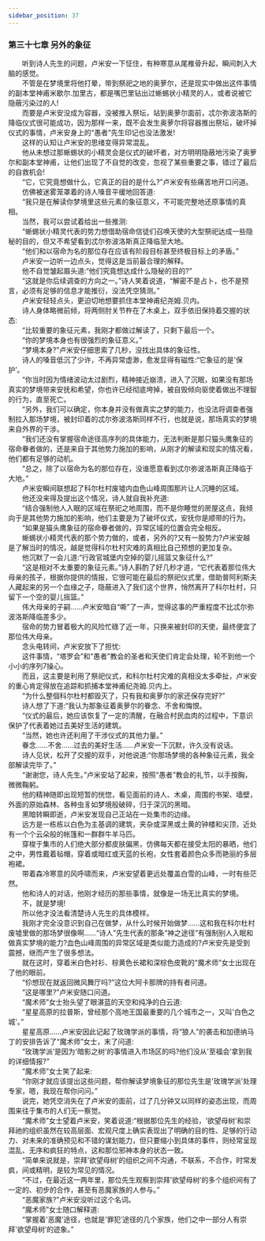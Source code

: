 ```yaml
---
sidebar_position: 37
---
```

### 第三十七章 另外的象征  


　　听到诗人先生的问题，卢米安一下怔住，有种寒意从尾椎骨升起，瞬间刺入大脑的感觉。  
　　不管是在梦境里将他打晕，带到祭祀之地的奥萝尔，还是现实中做出这件事情的副本堂神甫米歇尔.加里古，都是嘴巴里钻出过蜥蜴状小精灵的人，或者说被它隐蔽污染过的人!  
　　而要是卢米安没成为容器，没被推入祭坛，站到奥萝尔面前，忒尔弥波洛斯的降临仪式很可能成功，因为那样一来，既不会发生奥萝尔将容器推出祭坛，破坏掉仪式的事情，卢米安身上的“愚者”先生印记也没法激发!  
　　这样的认知让卢米安的思绪变得异常混乱。  
　　他从未想过那蜥蜴状的小精灵会是仪式的破坏者，对方明明隐蔽地污染了奥萝尔和副本堂神甫，让他们出现了不自觉的改变，忽视了某些重要之事，错过了最后的自救机会!  
　　“它，它究竟想做什么，它真正的目的是什么?”卢米安有些痛苦地开口问道。  
　　仿佛被迷雾笼罩着的诗人嗓音平缓地回答道:  
　　“我只是在解读你梦境里这些元素的象征意义，不可能完整地还原事情的真相。  
　　当然，我可以尝试着给出一些推测:  
　　“蜥蜴状小精灵代表的势力想借助宿命信徒们召唤天使的大型祭祀达成一些隐秘的目的，但又不希望看到忒尔弥波洛斯真正降临至大地。  
　　“他们和以宿命为名的那位存在应该有阶段目标甚至终极目标上的矛盾。”  
　　卢米安一边听一边点头，觉得这是当前最合理的解释。  
　　他不自觉皱起眉头道:“他们究竟想达成什么隐秘的目的?”  
　　“这就是你后续调查的方向之一。”诗人笑着说道，“解密不是占卜，也不是预言，必须有足够的信息才能推衍，没法凭空猜测。”  
　　卢米安轻轻点头，更迫切地想要抓住本堂神甫纪尧姆.贝内。  
　　诗人身体略微前倾，将两侧肘关节杵在了木桌上，双手依旧保持着交握的状态:  
　　“比较重要的象征元素，我刚才都做过解读了，只剩下最后一个。  
　　“你的梦境本身也有很强烈的象征意义。”  
　　“梦境本身?”卢米安仔细思索了几秒，没找出具体的象征性。  
　　诗人的嗓音低沉了少许，不再异常虚渺，愈发显得有磁性:“它象征的是'保护’。  
　　“你当时因为情绪波动太过剧烈，精神接近崩溃，进入了沉眠，如果没有那场真实的梦境带来安抚和希望，你也许已经彻底垮掉，被自毁倾向驱使着做出不理智的行为，直至死亡。  
　　“另外，我们可以确定，你本身并没有做真实之梦的能力，也没法将调查者强制拉入那场梦境，被封印着的忒尔弥波洛斯同样不行，也就是说，那场真实的梦境来自外界的干涉。  
　　“我们还没有掌握宿命途径高序列的具体能力，无法判断是那只猫头鹰象征的宿命眷者做的，还是来自于其他势力施加的影响，从刚才的解读和现实的情况看，他们都有足够的动机。  
　　“总之，除了以宿命为名的那位存在，没谁愿意看到忒尔弥波洛斯真正降临于大地。”  
　　卢米安瞬间联想起了科尔杜村废墟内血色山峰周围那片让人沉睡的区域。  
　　他还没来得及提出这个情况，诗人就自我补充道:  
　　“结合强制他人入眠的区域在祭祀之地周围，而不是你睡觉的房屋这点，我倾向于是其他势力施加的影响，他们主要是为了破坏仪式，安抚你是顺带的行为。  
　　“如果是猫头鹰象征的宿命眷者做的，异常区域的位置会完全相反。  
　　蜥蜴状小精灵代表的那个势力做的，或者，另外的?又有一股势力?卢米安越是了解当时的情况，越是觉得科尔杜村灾难的真相比自己预想的更加复杂。  
　　他沉默了一会儿道:“行政官城堡内空掉的婴儿摇篮又象征什么?”  
　　“这是相对不太重要的象征元素。”诗人斟酌了好几秒才道，“它代表着那位伟大母亲的孩子，根据你提供的情报，它很可能在最后的祭祀仪式里，借助普阿利斯夫人藏起来的另一个血缘之子，隐蔽进入了我们这个世界，悄然离开了科尔杜村，只留下一个空的婴儿摇篮。”  
　　伟大母亲的子嗣……卢米安暗自“嘶”了一声，觉得这事的严重程度不比忒尔弥波洛斯降临差多少。  
　　宿命的势力冒着极大的风险忙碌了近一年，只换来被封印的天使，最终便宜了那位伟大母亲。  
　　念头电转间，卢米安放下了担忧:  
　　这件事情，“塔罗会”和“愚者”教会的圣者和天使们肯定会处理，轮不到他一个小小的序列7操心。  
　　而且，这主要是利用了祭祀仪式，和科尔杜村灾难的真相没太多牵扯，卢米安的重心肯定得放在追踪和抓捕本堂神甫纪尧姆.贝内上。  
　　“为什么整個科尔杜村都毁灭了，只有我和奥萝尔的家还保存完好?”  
　　诗人想了下道:“我认为那象征着奥萝尔的眷念、不舍和悔恨。  
　　“仪式的最后，她应该恢复了一定的清醒，在融合村民血肉的过程中，下意识保护了代表着她过去美好生活的建筑。  
　　“当然，她也许还利用了干涉仪式的其他力量。”  
　　眷念……不舍……过去的美好生活……卢米安一下沉默，许久没有说话。  
　　诗人见状，松开了交握的双手，对他说道:“你那场梦境的各种象征元素，我全部解读完毕了。”  
　　“谢谢您，诗人先生。”卢米安站了起来，按照“愚者”教会的礼节，以手按胸，微微鞠躬。  
　　他的精神随即出现短暂的恍惚，看见面前的诗人、木桌，周围的书架、墙壁，外面的原始森林、各种虫豸如梦境般破碎，归于深沉的黑暗。  
　　黑暗转瞬即逝，卢米安发现自己正站在一处集市的边缘。  
　　远方是一栋栋以白色为主基调的建筑，夹杂或深黑或土黄的钟楼和尖顶，近处有一个个云朵般的帐篷和一群群牛羊马匹。  
　　穿梭于集市的人们绝大部分都皮肤偏黑，仿佛每天都在接受太阳的暴晒，他们之中，男性戴着毡帽，穿着或暗红或天蓝的长袍，女性套着颜色众多而艳丽的多层袍裙。  
　　带着森冷寒意的风呼啸而来，卢米安望着更远处覆盖白雪的山峰，一时有些茫然。  
　　他和诗人的对话，他刚才经历的那些事情，就像是一场无比真实的梦境。  
　　不，就是梦境!  
　　所以他才没法看清楚诗人先生的具体模样。  
　　我刚才完全没意识到自己在做梦，从什么时候开始做梦……这和我在科尔杜村废墟里做的那场梦很像啊……“诗人”先生代表的那条“神之途径”有强制别人入眠和做真实梦境的能力?血色山峰周围的异常区域是类似能力造成的?卢米安先是受到震撼，继而产生了很多想法。  
　　就在这时，穿着米白色衬衫、棕黄色长裙和深棕色皮靴的“魔术师”女士出现在了他的眼前。  
　　“伱想现在就返回微风舞厅吗?”这位大阿卡那牌的持有者问道。  
　　“这是哪里?”卢米安随口问道。  
　　“魔术师”女士抬头望了眼湛蓝的天空和纯净的白云道:  
　　“星星高原的拉普斯，曾经那个高地王国最重要的几个城市之一，又叫'白色之城'。”  
　　星星高原……卢米安因此记起了玫瑰学派的事情，将“狼人”的袭击和加德纳马丁的安排告诉了“魔术师”女士，末了问道:  
　　“玫瑰学派’是因为'暗影之树’的事情进入市场区的吗?他们没从'至福会’拿到我的详细情报?”  
　　“魔术师”女士笑了起来:  
　　“你刚才就应该提出这些问题，帮你解读梦境象征的那位先生是'玫瑰学派’处理专家，嗯，我现在帮你问问。”  
　　说完，她凭空消失在了卢米安的面前，过了几分钟又以同样的姿态出现，而周围来往于集市的人们无一察觉。  
　　“魔术师”女士望着卢米安，笑着说道:“根据那位先生的经验，'欲望母树’和崇拜祂的组织虽然在较高层面、宏观尺度上确实表现出了明确的目的性、足够的行动力、对未来的准确预见和不错的谋划能力，但只要缩小到具体的事件，则经常呈现混乱、无序和疯狂的特点，这和那位邪神本身的状态一致。  
　　“简单来说就是，崇拜'欲望母树’的组织之间不沟通，不联系，不合作，时常发疯，间或精明，是较为常见的情况。  
　　“不过，在最近这一两年里，那位先生观察到崇拜'欲望母树’的多个组织间有了一定的、初步的合作，甚至有恶魔家族的人参与。”  
　　“恶魔家族?”卢米安没听过这个名词。  
　　“魔术师”女士随口解释道:  
　　“掌握着'恶魔’途径，也就是'罪犯’途径的几个家族，他们之中一部分人有崇拜'欲望母树’的迹象。”  

